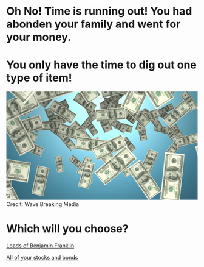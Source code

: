 # Oh No! Time is running out! You had abonden your family and went for your money. 
# You only have the time to dig out one type of item!  
![money](../images/money.jpg)  
Credit: Wave Breaking Media  

# Which will you choose?

[Loads of Benjamin Franklin](money.md)

[All of your stocks and bonds](money.md)

